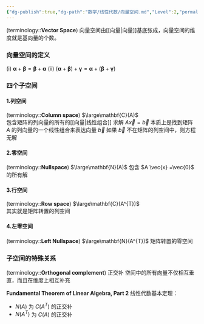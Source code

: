 ```yaml
---
{"dg-publish":true,"dg-path":"数学/线性代数/向量空间.md","Level":2,"permalink":"/数学/线性代数/向量空间/","dgPassFrontmatter":true,"noteIcon":"","created":"2024-07-27T22:29:20.623+08:00","updated":"2024-09-19T14:27:39.252+08:00"}
---
```


(terminology::**Vector Space**)
向量空间由[[向量\|向量]]基底张成，向量空间的维度就是基向量的个数。

### 向量空间的定义
(i) $\boldsymbol{\alpha}+\boldsymbol{\beta}=\boldsymbol{\beta}+\boldsymbol{\alpha}$
(ii) $(\boldsymbol{\alpha}+\boldsymbol{\beta})+\boldsymbol{\gamma}=\boldsymbol{\alpha}+(\boldsymbol{\beta}+\boldsymbol{\gamma})$

### 四个子空间
#### 1.列空间
(terminology::**Column space**) $\large\mathbf{C}(A)$   
包含矩阵的列向量的所有的[[向量\|线性组合]]
求解 $A \vec{x} = \vec{b}$ 本质上是找到矩阵 $A$ 的列向量的一个线性组合来表达向量 $\vec{b}$
如果 $\vec{b}$ 不在矩阵的列空间中，则方程无解

#### 2.零空间
(terminology::**Nullspace**) $\large\mathbf{N}(A)$ 
包含 $A \vec{x} =\vec{0}$ 的所有解

#### 3.行空间
(terminology::**Row space**) $\large\mathbf{C}(A^{T})$  
其实就是矩阵转置的列空间

#### 4.左零空间
(terminology::**Left Nullspace**)  $\large\mathbf{N}(A^{T})$ 
矩阵转置的零空间

### 子空间的特殊关系
(terminology::**Orthogonal complement**) 正交补
空间中的所有向量不仅相互垂直，而且在维度上相互补充

**Fundamental Theorem of Linear Algebra, Part 2**
线性代数基本定理：
-  $N(A)$ 为 $C(A^{T})$ 的正交补
-  $N(A^{T})$ 为 $C(A)$ 的正交补



